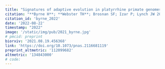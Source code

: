 ```yaml
---
title: "Signatures of adaptive evolution in platyrrhine primate genomes"
citation: "**Byrne H**; **Webster TH**; Brosnan SF; Izar P; Lynch JW 2021. Signatures of adaptive evolution in platyrrhine primate genomes. *Proceedings of the National Academy of Sciences* 119: e2116681119."
citation_id: 'byrne_2022'
date: '2022-08-22'
timestamp: "2022"
image: '/static/img/pub/2021_byrne.jpg'
# pmcid: preprint
biorxiv: '2021.08.19.456368'
link: 'https://doi.org/10.1073/pnas.2116681119'
preprint_altmetric: '112099682'
altmetric: '134843000'
# code:
---
```

